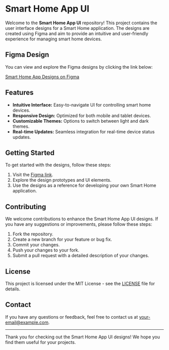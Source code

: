 # Smart Home App UI

Welcome to the **Smart Home App UI** repository! This project contains the user interface designs for a Smart Home application. The designs are created using Figma and aim to provide an intuitive and user-friendly experience for managing smart home devices.

## Figma Design

You can view and explore the Figma designs by clicking the link below:

[Smart Home App Designs on Figma](https://www.figma.com/design/sdoLHaW5apuWgv6iyv6PIe/Smart-Home-App-Designs-(Community)?m=dev)

## Features

- **Intuitive Interface:** Easy-to-navigate UI for controlling smart home devices.
- **Responsive Design:** Optimized for both mobile and tablet devices.
- **Customizable Themes:** Options to switch between light and dark themes.
- **Real-time Updates:** Seamless integration for real-time device status updates.

## Getting Started

To get started with the designs, follow these steps:

1. Visit the [Figma link](https://www.figma.com/design/sdoLHaW5apuWgv6iyv6PIe/Smart-Home-App-Designs-(Community)?m=dev).
2. Explore the design prototypes and UI elements.
3. Use the designs as a reference for developing your own Smart Home application.

## Contributing

We welcome contributions to enhance the Smart Home App UI designs. If you have any suggestions or improvements, please follow these steps:

1. Fork the repository.
2. Create a new branch for your feature or bug fix.
3. Commit your changes.
4. Push your changes to your fork.
5. Submit a pull request with a detailed description of your changes.

## License

This project is licensed under the MIT License - see the [LICENSE](LICENSE) file for details.

## Contact

If you have any questions or feedback, feel free to contact us at [your-email@example.com](mailto:your-email@example.com).

---

Thank you for checking out the Smart Home App UI designs! We hope you find them useful for your projects.
